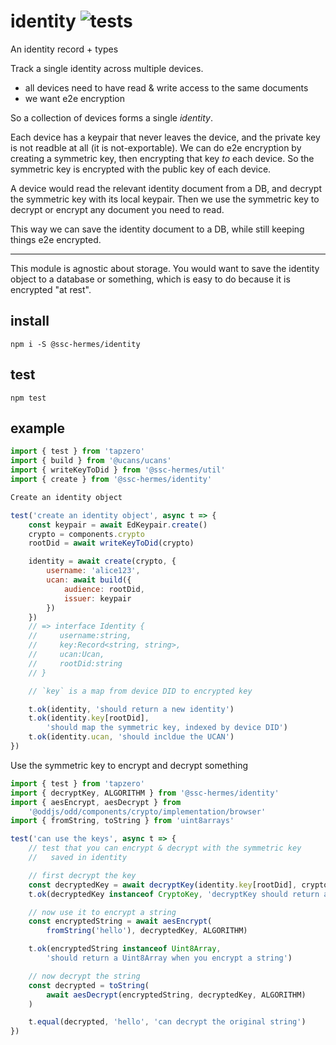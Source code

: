 # identity ![tests](https://github.com/ssc-hermes/identity/actions/workflows/nodejs.yml/badge.svg)

An identity record + types

Track a single identity across multiple devices.

* all devices need to have read & write access to the same documents
* we want e2e encryption

So a collection of devices forms a single *identity*.

Each device has a keypair that never leaves the device, and the private key is not readble at all (it is not-exportable). We can do e2e encryption by creating a symmetric key, then encrypting that key *to* each device. So the symmetric key is encrypted with the public key of each device.

A device would read the relevant identity document from a DB, and decrypt the symmetric key with its local keypair. Then we use the symmetric key to decrypt or encrypt any document you need to read.

This way we can save the identity document to a DB, while still keeping things e2e encrypted.

-------

This module is agnostic about storage. You would want to save the identity object to a database or something, which is easy to do because it is encrypted "at rest".

## install
```
npm i -S @ssc-hermes/identity
```

## test
```
npm test
```

## example

```js
import { test } from 'tapzero'
import { build } from '@ucans/ucans'
import { writeKeyToDid } from '@ssc-hermes/util'
import { create } from '@ssc-hermes/identity'

Create an identity object

test('create an identity object', async t => {
    const keypair = await EdKeypair.create()
    crypto = components.crypto
    rootDid = await writeKeyToDid(crypto)

    identity = await create(crypto, {
        username: 'alice123',
        ucan: await build({
            audience: rootDid,
            issuer: keypair
        })
    })
    // => interface Identity {
    //     username:string,
    //     key:Record<string, string>,
    //     ucan:Ucan,
    //     rootDid:string
    // }

    // `key` is a map from device DID to encrypted key

    t.ok(identity, 'should return a new identity')
    t.ok(identity.key[rootDid],
        'should map the symmetric key, indexed by device DID')
    t.ok(identity.ucan, 'should incldue the UCAN')
})
```

Use the symmetric key to encrypt and decrypt something

```js
import { test } from 'tapzero'
import { decryptKey, ALGORITHM } from '@ssc-hermes/identity'
import { aesEncrypt, aesDecrypt } from
    '@oddjs/odd/components/crypto/implementation/browser'
import { fromString, toString } from 'uint8arrays'

test('can use the keys', async t => {
    // test that you can encrypt & decrypt with the symmetric key
    //   saved in identity

    // first decrypt the key
    const decryptedKey = await decryptKey(identity.key[rootDid], crypto)
    t.ok(decryptedKey instanceof CryptoKey, 'decryptKey should return a CryptoKey')

    // now use it to encrypt a string
    const encryptedString = await aesEncrypt(
        fromString('hello'), decryptedKey, ALGORITHM)

    t.ok(encryptedString instanceof Uint8Array,
        'should return a Uint8Array when you encrypt a string')

    // now decrypt the string
    const decrypted = toString(
        await aesDecrypt(encryptedString, decryptedKey, ALGORITHM)
    )

    t.equal(decrypted, 'hello', 'can decrypt the original string')
})
```
